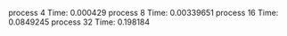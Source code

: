 process 4
Time: 0.000429
process 8
Time: 0.00339651
process 16
Time: 0.0849245
process 32
Time: 0.198184
